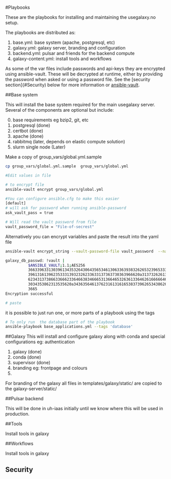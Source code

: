 #Playbooks

These are the playbooks for installing and maintaining the usegalaxy.no setup.

The playbooks are distributed as:

1. base.yml: base system (apache, postgresql, etc)
2. galaxy.yml: galaxy server, branding and configuration
3. backend.yml: pulsar and friends for the backend compute
4. galaxy-content.yml: install tools and workflows

As some of the var files include passwords and api-keys they are encrypted using ansible-vault. These will be decrypted at runtime, either by providing the password when asked or using a password file. See the [security section]{#Security) below for more information or [ansible-vault](https://docs.ansible.com/ansible/latest/user_guide/vault.html).

 



##Base system

This will install the base system required for the main usegalaxy server. Several of the components are optional but include:

0. base requirements eg bzip2, git, etc
1. postgresql (done)
3. certbot (done)
2. apache (done)
2. rabbitmq (later, depends on elastic compute solution)
3. slurm single node (Later)

Make a copy of group_vars/global.yml.sample

```bash
cp group_vars/global.yml.sample  group_vars/global.yml

#Edit values in file

# to encrypt file
ansible-vault encrypt group_vars/global.yml

#You can configure ansible.cfg to make this easier
[default]
# will ask for password when running ansible-password
ask_vault_pass = true 

# Will read the vault password from file
vault_password_file = "File-of-secrest" 

```
Alternatively you can encrypt variables and paste the result into the yaml file

```bash
ansible-vault encrypt_string --vault-password-file vault_password  --name 'galaxy_db_passwd' 'super-secret'

galaxy_db_passwd: !vault |
          $ANSIBLE_VAULT;1.1;AES256
          36633963313039613435326430643565346130633639383262653239653336326261323135306537
          3961316139623533313932326233633137363730363966620a313732626136333535366563313137
          62343137386633666233646638346665313664653263613364626166666462343034616533383261
          3034353862313535620a343635646137623161316165383739626534386265313530323462343835
          3665
Encryption successful

# paste 
```

it is possible to just run one, or more parts of a playbook using the tags

```bash
# To only run  the database part of the playbook
ansible-playbook base_applications.yml --tags 'database'

```


##Galaxy
This will install and configure galaxy along with conda and special configurations eg: authentication 

1. galaxy (done)
2. conda (done)
3. supervisor (done)
3. branding eg: frontpage and colours
4. 

For branding of the galaxy all files in templates/galaxy/static/ are copied to the galaxy-server/static/


##Pulsar backend

This will be done in uh-iaas initially until we know where this will be used in production.


##Tools

Install tools in galaxy 


##Workflows

Install tools in galaxy




## Security


